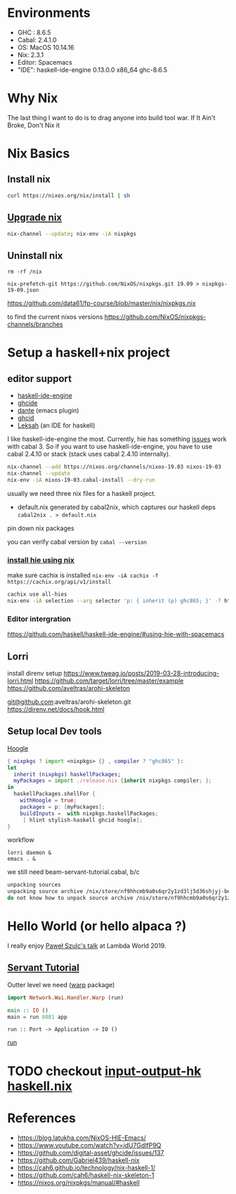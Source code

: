 
# Environments

-   GHC : 8.6.5
-   Cabal: 2.4.1.0
-   OS: MacOS 10.14.16
-   Nix: 2.3.1
-   Editor: Spacemacs
-   "IDE": haskell-ide-engine 0.13.0.0 x86\_64 ghc-8.6.5

# Why Nix

The last thing I want to do is to drag anyone into build tool war. If It Ain't Broke, Don't Nix it

# Nix Basics

## Install nix

```sh
curl https://nixos.org/nix/install | sh
```

## [Upgrade nix](https://nixos.org/nix/manual/#ch-upgrading-nix)

```sh
nix-channel --update; nix-env -iA nixpkgs
```

## Uninstall nix

```shell
rm -rf /nix
```

```shell
nix-prefetch-git https://github.com/NixOS/nixpkgs.git 19.09 > nixpkgs-19-09.json
```

<https://github.com/data61/fp-course/blob/master/nix/nixpkgs.nix>

to find the current nixos versions <https://github.com/NixOS/nixpkgs-channels/branches>

# Setup a haskell+nix project

## editor support

-   [haskell-ide-engine](https://github.com/haskell/haskell-ide-engine)
-   [ghcide](https://github.com/digital-asset/ghcide)
-   [dante](https://github.com/jyp/dante) (emacs plugin)
-   [ghcid](https://github.com/ndmitchell/ghcid)
-   [Leksah](https://github.com/leksah/leks) (an IDE for haskell)

I like haskell-ide-engine the most. Currently, hie has something [issues](https://github.com/haskell/haskell-ide-engine/issues/1376) work with cabal 3. So if you want to use haskell-ide-engine, you have to use cabal 2.4.10 or stack (stack uses cabal 2.4.10 internally).

```sh
nix-channel --add https://nixos.org/channels/nixos-19.03 nixos-19-03
nix-channel --update
nix-env -iA nixos-19-03.cabal-install --dry-run
```

usually we need three nix files for a haskell project.

-   default.nix generated by cabal2nix, which captures our haskell deps `cabal2nix . > default.nix`

pin down nix packages

you can verify cabal version by `cabal --version`

### [install hie using nix](https://github.com/Infinisil/all-hies)

make sure cachix is installed `nix-env -iA cachix -f https://cachix.org/api/v1/install`

```bash
cachix use all-hies
nix-env -iA selection --arg selector 'p: { inherit (p) ghc865; }' -f https://github.com/infinisil/all-hies/tarball/master
```

### Editor intergration

<https://github.com/haskell/haskell-ide-engine/#using-hie-with-spacemacs>

## Lorri

install direnv setup <https://www.tweag.io/posts/2019-03-28-introducing-lorri.html> <https://github.com/target/lorri/tree/master/example> <https://github.com/aveltras/arohi-skeleton>

git@github.com:aveltras/arohi-skeleton.git <https://direnv.net/docs/hook.html>

## Setup local Dev tools

[Hoogle](https://hoogle.haskell.org/)

```nix
{ nixpkgs ? import <nixpkgs> {} , compiler ? "ghc865" }:
let
  inherit (nixpkgs) haskellPackages;
  myPackages = import ./release.nix {inherit nixpkgs compiler; };
in
  haskellPackages.shellFor {
    withHoogle = true;
    packages = p: [myPackages];
    buildInputs =  with nixpkgs.haskellPackages;
     [ hlint stylish-haskell ghcid hoogle];
}
```

workflow

```shell
lorri daemon &
emacs . &
```

we still need beam-servant-tutorial.cabal, b/c

```sh
unpacking sources
unpacking source archive /nix/store/nf9hhcmb9a0s6qr2y1zd3lj5d36shjyj-beam-servant-tutorial.cabal
do not know how to unpack source archive /nix/store/nf9hhcmb9a0s6qr2y1zd3lj5d36shjyj-beam-servant-tutorial.cabal
```

# Hello World (or hello alpaca ?)

I really enjoy [Paweł Szulc's ](https://twitter.com/rabbitonweb)[talk](https://www.youtube.com/watch?v=idU7GdlfP9Q) at Lambda World 2019.

## [Servant Tutorial](https://haskell-servant.readthedocs.io/en/v0.8/tutorial/index.html)

Outter level we need ([warp](https://hackage.haskell.org/package/warp) package)

```haskell
import Network.Wai.Handler.Warp (run)

main :: IO ()
main = run 8081 app
```

`run :: Port -> Application -> IO ()`

[run](https://www.stackage.org/haddock/nightly-2019-11-17/warp-3.3.4/Network-Wai-Handler-Warp.html#v:run)

# TODO checkout [input-output-hk haskell.nix](https://input-output-hk.github.io/haskell.nix/)

# References

-   <https://blog.latukha.com/NixOS-HIE-Emacs/>
-   <https://www.youtube.com/watch?v=idU7GdlfP9Q>
-   <https://github.com/digital-asset/ghcide/issues/137>
-   <https://github.com/Gabriel439/haskell-nix>
-   <https://cah6.github.io/technology/nix-haskell-1/>
-   <https://github.com/cah6/haskell-nix-skeleton-1>
-   <https://nixos.org/nixpkgs/manual/#haskell>
